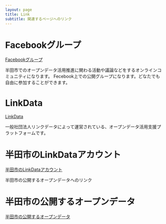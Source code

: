 ```yaml
---
layout: page
title: Link
subtitle: 関連するページへのリンク
---
```


# Facebookグループ
[Facebookグループ](https://www.facebook.com/groups/handa.odp/)

半田市でのオープンデータ活用推進に関わる活動や議論などをするオンラインコミュニティになります。
Fecebook上での公開グループになります。どなたでも自由に参加することができます。


# LinkData
[LinkData](http://ja.linkdata.org/)

一般社団法人リンクデータによって運営されている、オープンデータ活用支援プラットフォームです。

# 半田市のLinkDataアカウント
[半田市のLinkDataアカウント](http://user.linkdata.org/user/kouhou_handacity/work)

半田市の公開するオープンデータへのリンク

# 半田市の公開するオープンデータ
[半田市の公開するオープンデータ](http://www.city.handa.lg.jp/kikaku/shise/johoseisaku/opendata/data.html)
